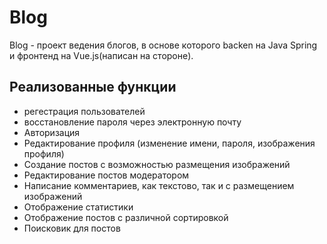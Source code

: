 # Blog

Blog - проект ведения блогов, в основе которого backen на Java Spring и фронтенд на Vue.js(написан на стороне).

## Реализованные функции
- регестрация пользователей
- восстановление пароля через электронную почту
- Авторизация
- Редактирование профиля (изменение имени, пароля, изображения профиля)
- Создание постов с возможностью размещения изображений
- Редактирование постов модератором
- Написание комментариев, как текстово, так и с размещением изображений
- Отображение статистики
- Отображение постов с различной сортировкой
- Поисковик для постов 
